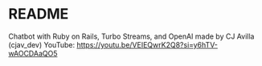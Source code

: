 # README

Chatbot with Ruby on Rails, Turbo Streams, and OpenAI made by CJ Avilla (cjav_dev)
YouTube: https://youtu.be/VEIEQwrK2Q8?si=y6hTV-wAOCDAaQO5
